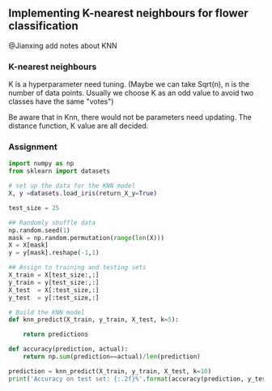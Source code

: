 ## Implementing K-nearest neighbours for flower classification
@Jianxing add notes about KNN
### K-nearest neighbours
K is a hyperparameter need tuning. (Maybe we can take Sqrt(n), n is the number of data points. 
Usually we choose K as an odd value to avoid two classes have the same "votes")

Be aware that in Knn, there would not be parameters need updating. The distance function, K value are 
all decided.



### Assignment
``` Python
import numpy as np
from sklearn import datasets

# set up the data for the KNN model
X, y =datasets.load_iris(return_X_y=True)

test_size = 25

## Randomly shuffle data
np.random.seed(1)
mask = np.random.permutation(range(len(X)))
X = X[mask]
y = y[mask].reshape(-1,1)

## Assign to training and testing sets
X_train = X[test_size:,:]
y_train = y[test_size:,:]
X_test  = X[:test_size,:]
y_test  = y[:test_size,:]

# Build the KNN model
def knn_predict(X_train, y_train, X_test, k=5):

    return predictions

def accuracy(prediction, actual):
    return np.sum(prediction==actual)/len(prediction)

prediction = knn_predict(X_train, y_train, X_test, k=10)
print('Accuracy on test set: {:.2f}%'.format(accuracy(prediction, y_test)))
```
